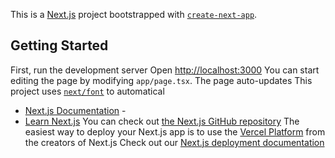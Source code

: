 This is a [Next.js](https://nextjs.org/) project bootstrapped with [`create-next-app`](https://github.com/vercel/next.js/tree/canary/packages/create-next-app).

## Getting Started
First, run the development server
Open [http://localhost:3000](http://localhost:3000) 
You can start editing the page by modifying `app/page.tsx`. The page auto-updates 
This project uses [`next/font`](https://nextjs.org/docs/basic-features/font-optimization) to automatical
- [Next.js Documentation](https://nextjs.org/docs) - 
- [Learn Next.js](https://nextjs.org/learn) 
You can check out [the Next.js GitHub repository](https://github.com/vercel/next.js/) 
The easiest way to deploy your Next.js app is to use the [Vercel Platform](https://vercel.com/new?utm_medium=default-template&filter=next.js&utm_source=create-next-app&utm_campaign=create-next-app-readme) from the creators of Next.js
Check out our [Next.js deployment documentation](https://nextjs.org/docs/deployment) 
